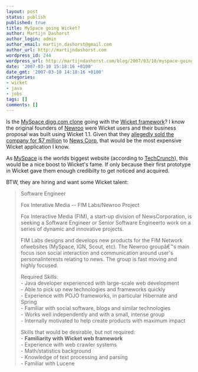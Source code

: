 ```yaml
---
layout: post
status: publish
published: true
title: MySpace going Wicket?
author: Martijn Dashorst
author_login: admin
author_email: martijn.dashorst@gmail.com
author_url: http://martijndashorst.com
wordpress_id: 244
wordpress_url: http://martijndashorst.com/blog/2007/03/10/myspace-going-wicket/
date: '2007-03-10 15:18:16 +0100'
date_gmt: '2007-03-10 14:18:16 +0100'
categories:
- wicket
- java
- jobs
tags: []
comments: []
---
```

<p>Is the <a href="http://blog.wired.com/monkeybites/2007/03/newroo_job_open.html">MySpace digg.com clone</a> going with the <a href="http://wicketframework.org">Wicket framework</a>? I know the original founders of <a href="http://www.techcrunch.com/2006/02/03/newroos-real-time-news-aggregator/">Newroo</a> were Wicket users and their business proposal was built using Wicket 1.1. Given that they <a href="http://www.techcrunch.com/2007/03/09/it-looks-like-myspace-will-finally-do-something-with-newroo/">allegedly sold the company for $7 million</a> to <a href="http://news.com">News Corp</a>, that would be the most expensive Wicket application I know.</p>
<p>As <a href="http://myspace.com">MySpace</a> is the worlds biggest website (according to <a href="://www.techcrunch.com/2007/03/09/it-looks-like-myspace-will-finally-do-something-with-newroo">TechCrunch</a>), this would be a nice boost to Wicket's fame. If only because their first prototype in Wicket gave them enough credibilty to get noticed and acquired.</p>
<p>BTW, they are hiring and want some Wicket talent:</p>
<blockquote><p>Software Engineer</p>
<p>Fox Interative Media -- FIM Labs/Newroo Project</p>
<p>Fox Interactive Media (FIM), a start-up division of NewsCorporation, is seeking a Software Engineer or Senior Software Engineerto work on a series of dynamic and innovative projects.</p>
<p>FIM Labs designs and develops new products for the FIM Network ofwebsites (MySpace, IGN, Scout, etc). The Newroo groupâ€™s main focus ison social interaction and communication around user's personalinterests relating to news. The group is fast moving and highly focused.</p>
<p>Required Skills:<br />
- Java developer experienced with large-scale web development<br />
- Able to pick up new technologies and frameworks quickly<br />
- Experience with POJO frameworks, in particular Hibernate and Spring<br />
- Familiar with social software, blogs and similar technologies<br />
- Works well independently and with a small, intense group<br />
- Internally motivated to help create products with maximum impact</p>
<p>Skills that would be desirable, but not required:<br />
- <strong>Familiarity with Wicket web framework</strong><br />
- Experience with web crawler systems<br />
- Math/statistics background<br />
- Knowledge of text processing and parsing<br />
- Familiar with Lucene</p>
</blockquote>

